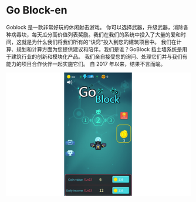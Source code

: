 # Go Block-en

Goblock 是一款非常好玩的休闲射击游戏。 你可以选择武器，升级武器，消除各种病毒块，每天瓜分高价值列表奖励。我们在我们的系统中投入了大量的爱和时间，这就是为什么我们将我们所有的“诀窍”投入到您的建筑项目中。 我们在计算、规划和计算方面为您提供建议和陪伴。我们是谁？GoBlock 挡土墙系统是用于建筑行业的创新和模块化产品。 我们亲自接受您的询问、处理它们并与我们有能力的项目合作伙伴一起实施它们。 自 2017 年以来，结果不言而喻。

![goblocken-dapp-games-thundercore-image1_66723a8914d9460367bd833889474c24](goblocken-dapp-games-thundercore-image1_66723a8914d9460367bd833889474c24.png)
